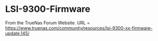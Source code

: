 # LSI-9300-Firmware
From the TrueNas Forum Website.  URL = https://www.truenas.com/community/resources/lsi-9300-xx-firmware-update.145/
